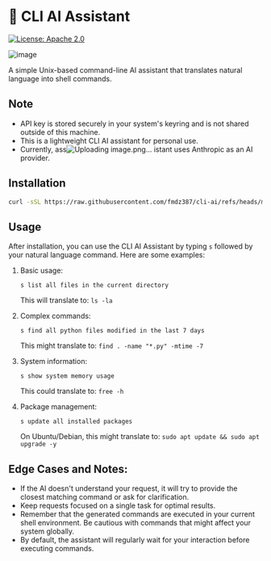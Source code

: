 # 🤖 CLI AI Assistant

[![License: Apache 2.0](https://img.shields.io/badge/License-Apache%202.0-blue.svg)](https://opensource.org/licenses/Apache-2.0)

![image](https://github.com/user-attachments/assets/46837c45-ad5a-48f3-92f0-a1cf9872c918)

A simple Unix-based command-line AI assistant that translates natural language into shell commands.

## Note
- API key is stored securely in your system's keyring and is not shared outside of this machine.
- This is a lightweight CLI AI assistant for personal use.
- Currently, ass![Uploading image.png…]()
istant uses Anthropic as an AI provider.

## Installation

```bash
curl -sSL https://raw.githubusercontent.com/fmdz387/cli-ai/refs/heads/master/setup.sh | bash -s <your_anthropic_api_key>
```

## Usage

After installation, you can use the CLI AI Assistant by typing `s` followed by your natural language command. Here are some examples:

1. Basic usage:
   ```
   s list all files in the current directory
   ```
   This will translate to: `ls -la`

2. Complex commands:
   ```
   s find all python files modified in the last 7 days
   ```
   This might translate to: `find . -name "*.py" -mtime -7`

3. System information:
   ```
   s show system memory usage
   ```
   This could translate to: `free -h`

4. Package management:
   ```
   s update all installed packages
   ```
   On Ubuntu/Debian, this might translate to: `sudo apt update && sudo apt upgrade -y`


## Edge Cases and Notes:

- If the AI doesn't understand your request, it will try to provide the closest matching command or ask for clarification.
- Keep requests focused on a single task for optimal results.
- Remember that the generated commands are executed in your current shell environment. Be cautious with commands that might affect your system globally.
- By default, the assistant will regularly wait for your interaction before executing commands.
